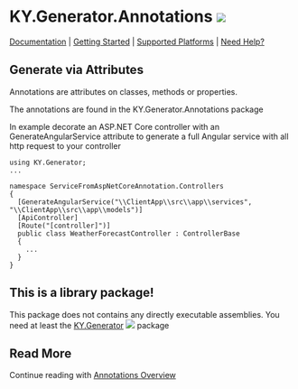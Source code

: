 # KY.Generator.Annotations ![](https://img.shields.io/nuget/v/KY.Generator.svg?style=flat)

[Documentation](https://generator.ky-programming.de) | [Getting Started](https://generator.ky-programming.de/start) | [Supported Platforms](https://generator.ky-programming.de/start/platforms) | [Need Help?](https://generator.ky-programming.de/start/help)

## Generate via Attributes

Annotations are attributes on classes, methods or properties.

The annotations are found in the KY.Generator.Annotations package

In example decorate an ASP.NET Core controller with an GenerateAngularService attribute to generate a full Angular service with all http request to your controller

```
using KY.Generator;
...

namespace ServiceFromAspNetCoreAnnotation.Controllers
{
  [GenerateAngularService("\\ClientApp\\src\\app\\services", "\\ClientApp\\src\\app\\models")]
  [ApiController]
  [Route("[controller]")]
  public class WeatherForecastController : ControllerBase
  {
    ...
  }
}
```

## This is a library package! 
This package does not contains any directly executable assemblies. You need at least the [KY.Generator](https://www.nuget.org/packages/KY.Generator/) ![](https://img.shields.io/nuget/v/KY.Generator.svg?style=flat) package

## Read More
Continue reading with [Annotations Overview](https://generator.ky-programming.de/start/code/annotations)
